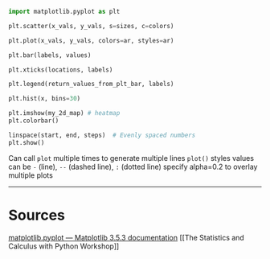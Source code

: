 
```python
import matplotlib.pyplot as plt

plt.scatter(x_vals, y_vals, s=sizes, c=colors)

plt.plot(x_vals, y_vals, colors=ar, styles=ar)

plt.bar(labels, values)

plt.xticks(locations, labels)

plt.legend(return_values_from_plt_bar, labels)

plt.hist(x, bins=30)

plt.imshow(my_2d_map) # heatmap
plt.colorbar()         

linspace(start, end, steps)  # Evenly spaced numbers
plt.show()
```

Can call `plot` multiple times to generate multiple lines
`plot()` styles values can be `-` (line), `--` (dashed line), `:` (dotted line)
specify alpha=0.2 to overlay multiple plots

----
# Sources
[matplotlib.pyplot — Matplotlib 3.5.3 documentation](https://matplotlib.org/3.5.3/api/_as_gen/matplotlib.pyplot.html)
[[The Statistics and Calculus with Python Workshop]]
